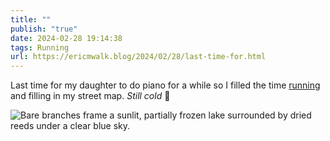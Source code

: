 ```yaml
---
title: ""
publish: "true"
date: 2024-02-28 19:14:38
tags: Running
url: https://ericmwalk.blog/2024/02/28/last-time-for.html
---
```


Last time for my daughter to do piano for a while so I filled the time [running](https://strava.com/activities/10857937629) and filling in my street map. *Still cold* 🥶

![Bare branches frame a sunlit, partially frozen lake surrounded by dried reeds under a clear blue sky.](https://ericmwalk.blog/uploads/2024/img-8045.jpeg)